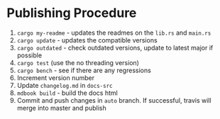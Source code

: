 # Publishing Procedure

1. `cargo my-readme` - updates the readmes on the `lib.rs` and `main.rs`
2. `cargo update` - updates the compatible versions
3. `cargo outdated` - check outdated versions, update to latest major if possible
4. `cargo test` (use the no threading version)
5. `cargo bench` - see if there are any regressions
6. Increment version number
7. Update `changelog.md` in `docs-src`
8. `mdbook build` - build the docs html
9. Commit and push changes in `auto` branch. If successful, travis will merge into master and publish